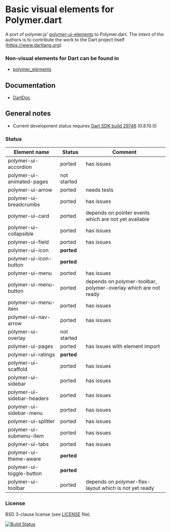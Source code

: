 # Basic visual elements for Polymer.dart

A port of polymer.js' [polymer-ui-elements](https://github.com/Polymer/polymer-ui-elements) to Polymer.dart.
The intent of the authors is to contribute the work to the Dart project itself (https://www.dartlang.org).

### Non-visual elements for Dart can be found in
* [polymer_elements](https://github.com/ErikGrimes/polymer_elements)

## Documentation
* [DartDoc](http://erikgrimes.github.io/polymer_elements/docs/index.html)

## General notes

* Current development status requires [Dart SDK build 29746](http://gsdview.appspot.com/dart-editor-archive-continuous/29746/) (0.8.10.0)

### Status

Element name               |   Status    | Comment
-------------------------- | ----------- | ----------
polymer-ui-accordion       | ported      | has issues     
polymer-ui-animated-pages  | not started |     
polymer-ui-arrow           | ported      | needs tests     
polymer-ui-breadcrumbs     | ported      | has issues     
polymer-ui-card            | ported      | depends on pointer events which are not yet available  
polymer-ui-collapsible     | ported      | has issues     
polymer-ui-field           | ported      | has issues     
polymer-ui-icon            | **ported**  |     
polymer-ui-icon-button     | **ported**  |     
polymer-ui-menu            | ported      | has issues     
polymer-ui-menu-button     | ported      | depends on polymer-toolbar, polymer-overlay which are not ready     
polymer-ui-menu-item       | ported      | has issues     
polymer-ui-nav-arrow       | ported      | has issues
polymer-ui-overlay         | not started |
polymer-ui-pages           | ported      | has issues with element import
polymer-ui-ratings         | **ported**  |
polymer-ui-scaffold        | ported      | has issues
polymer-ui-sidebar         | ported      | has issues
polymer-ui-sidebar-headers | ported      | has issues
polymer-ui-sidebar-menu    | ported      | has issues
polymer-ui-splitter        | ported      | has issues
polymer-ui-submenu-item    | ported      | has issues
polymer-ui-tabs            | ported      | has issues
polymer-ui-theme-aware     | **ported**  |
polymer-ui-toggle-button   | **ported**  |
polymer-ui-toolbar         | ported      | depends on polymer-flex-layout which is not yet ready    


### License
BSD 3-clause license (see [LICENSE](https://github.com/ErikGrimes/polymer-ui_elements/blob/master/LICENSE) file).

[![Build Status](https://drone.io/github.com/ErikGrimes/polymer_ui_elements/status.png)](https://drone.io/github.com/ErikGrimes/polymer_ui_elements/latest)



